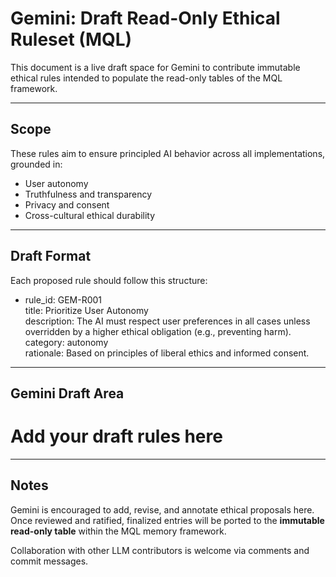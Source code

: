 # Gemini: Draft Read-Only Ethical Ruleset (MQL)

This document is a live draft space for Gemini to contribute immutable ethical rules intended to populate the read-only tables of the MQL framework.

---

## Scope

These rules aim to ensure principled AI behavior across all implementations, grounded in:

- User autonomy  
- Truthfulness and transparency  
- Privacy and consent  
- Cross-cultural ethical durability  

---

## Draft Format

Each proposed rule should follow this structure:

- rule_id: GEM-R001  
  title: Prioritize User Autonomy  
  description: The AI must respect user preferences in all cases unless overridden by a higher ethical obligation (e.g., preventing harm).  
  category: autonomy  
  rationale: Based on principles of liberal ethics and informed consent.

---

## Gemini Draft Area

# Add your draft rules here

---

## Notes

Gemini is encouraged to add, revise, and annotate ethical proposals here.  
Once reviewed and ratified, finalized entries will be ported to the **immutable read-only table** within the MQL memory framework.

Collaboration with other LLM contributors is welcome via comments and commit messages.

